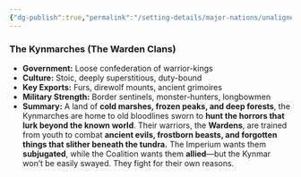 ```yaml
---
{"dg-publish":true,"permalink":"/setting-details/major-nations/unaligned-nations/kynmarches/"}
---
```


### **The Kynmarches (The Warden Clans)**

- **Government:** Loose confederation of warrior-kings
- **Culture:** Stoic, deeply superstitious, duty-bound
- **Key Exports:** Furs, direwolf mounts, ancient grimoires
- **Military Strength:** Border sentinels, monster-hunters, longbowmen
- **Summary:** A land of **cold marshes, frozen peaks, and deep forests**, the Kynmarches are home to old bloodlines sworn to **hunt the horrors that lurk beyond the known world**. Their warriors, the **Wardens**, are trained from youth to combat **ancient evils, frostborn beasts, and forgotten things that slither beneath the tundra.** The Imperium wants them **subjugated**, while the Coalition wants them **allied**—but the Kynmar won’t be easily swayed. They fight for their own reasons.